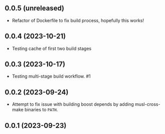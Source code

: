 ## 0.0.5 (unreleased)


- Refactor of Dockerfile to fix build process, hopefully this works!


## 0.0.4 (2023-10-21)


- Testing cache of first two build stages


## 0.0.3 (2023-10-17)


- Testing multi-stage build workflow. #1


## 0.0.2 (2023-09-24)


- Attempt to fix issue with building boost depends by adding musl-cross-make binaries to `PATH`.


## 0.0.1 (2023-09-23)
